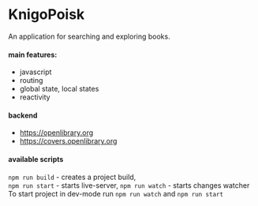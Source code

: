 # KnigoPoisk  

An application for searching and exploring books.  

#### main features:  
- javascript
- routing  
- global state, local states  
- reactivity  

#### backend  
- https://openlibrary.org  
- https://covers.openlibrary.org  

#### available scripts  
`npm run build` - creates a project build,   
`npm run start` - starts live-server,
`npm run watch` - starts changes watcher  
To start project in dev-mode run `npm run watch` and `npm run start`  


